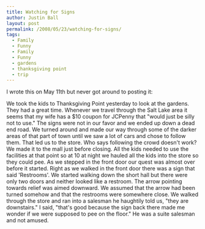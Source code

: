 ```yaml
---
title: Watching for Signs
author: Justin Ball
layout: post
permalink: /2008/05/23/watching-for-signs/
tags:
  - Family
  - Funny
  - Family
  - Funny
  - gardens
  - thanksgiving point
  - trip
---
```


I wrote this on May 11th but never got around to posting it:

We took the kids to Thanksgiving Point yesterday to look at the gardens. They had a great time. Whenever we travel through the Salt Lake area it seems that my wife has a $10 coupon for JCPenny
that "would just be silly not to use." The signs were not in our favor and we ended up down a dead end road. We turned around and made our way through some of the darker areas of that part
of town until we saw a lot of cars and chose to follow them. That led us to the store. Who says following the crowd doesn't work? We made it to the mall just before closing.
All the kids needed to use the facilities at that point so at 10 at night we hauled all the kids into the store so they could pee. As we stepped in the front door our quest
was almost over before it started. Right as we walked in the front door there was a sign that said 'Restrooms'. We started walking down the short hall but there were only two doors
and neither looked like a restroom. The arrow pointing towards relief was aimed downward. We assumed that the arrow had been turned somehow and that the restrooms were somewhere close.
We walked through the store and ran into a salesman he haughtily told us, "they are downstairs." I said, "that's good because the sign back there made me wonder if we were supposed to pee on the floor." He was a suite salesman and not amused.